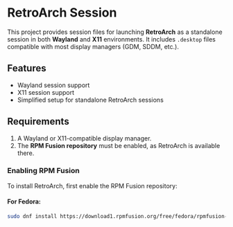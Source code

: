 # RetroArch Session

This project provides session files for launching **RetroArch** as a standalone session in both **Wayland** and **X11** environments. It includes `.desktop` files compatible with most display managers (GDM, SDDM, etc.).

## Features
- Wayland session support
- X11 session support
- Simplified setup for standalone RetroArch sessions

## Requirements
1. A Wayland or X11-compatible display manager.
2. The **RPM Fusion repository** must be enabled, as RetroArch is available there.

### Enabling RPM Fusion
To install RetroArch, first enable the RPM Fusion repository:

#### For Fedora:
```bash
sudo dnf install https://download1.rpmfusion.org/free/fedora/rpmfusion-free-release-$(rpm -E %fedora).noarch.rpm
